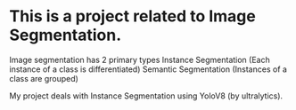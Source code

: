 # This is a project related to Image Segmentation. 
Image segmentation has 2 primary types 
Instance Segmentation (Each instance of a class is differentiated)
Semantic Segmentation (Instances of a class are grouped)

My project deals with Instance Segmentation using YoloV8 (by ultralytics).
